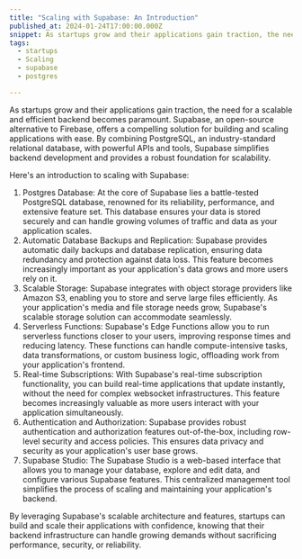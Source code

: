 ```yaml
---
title: "Scaling with Supabase: An Introduction"
published_at: 2024-01-24T17:00:00.000Z
snippet: As startups grow and their applications gain traction, the need for a scalable and efficient backend becomes paramount
tags:
  - startups
  - Scaling
  - supabase
  - postgres

---
```


As startups grow and their applications gain traction, the need for a scalable and efficient backend becomes paramount. Supabase, an open-source alternative to Firebase, offers a compelling solution for building and scaling applications with ease. By combining PostgreSQL, an industry-standard relational database, with powerful APIs and tools, Supabase simplifies backend development and provides a robust foundation for scalability.

Here's an introduction to scaling with Supabase:

  1. Postgres Database: At the core of Supabase lies a battle-tested PostgreSQL database, renowned for its reliability, performance, and extensive feature set. This database ensures your data is stored securely and can handle growing volumes of traffic and data as your application scales.
  2. Automatic Database Backups and Replication: Supabase provides automatic daily backups and database replication, ensuring data redundancy and protection against data loss. This feature becomes increasingly important as your application's data grows and more users rely on it.
  3. Scalable Storage: Supabase integrates with object storage providers like Amazon S3, enabling you to store and serve large files efficiently. As your application's media and file storage needs grow, Supabase's scalable storage solution can accommodate seamlessly.
  4. Serverless Functions: Supabase's Edge Functions allow you to run serverless functions closer to your users, improving response times and reducing latency. These functions can handle compute-intensive tasks, data transformations, or custom business logic, offloading work from your application's frontend.
  5. Real-time Subscriptions: With Supabase's real-time subscription functionality, you can build real-time applications that update instantly, without the need for complex websocket infrastructures. This feature becomes increasingly valuable as more users interact with your application simultaneously.
  6. Authentication and Authorization: Supabase provides robust authentication and authorization features out-of-the-box, including row-level security and access policies. This ensures data privacy and security as your application's user base grows.
  7. Supabase Studio: The Supabase Studio is a web-based interface that allows you to manage your database, explore and edit data, and configure various Supabase features. This centralized management tool simplifies the process of scaling and maintaining your application's backend.

By leveraging Supabase's scalable architecture and features, startups can build and scale their applications with confidence, knowing that their backend infrastructure can handle growing demands without sacrificing performance, security, or reliability.